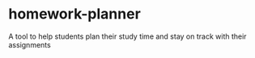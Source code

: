# homework-planner
A tool to help students plan their study time and stay on track with their assignments
